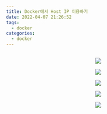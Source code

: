 ```yaml
---
title: Docker에서 Host IP 이용하기
date: 2022-04-07 21:26:52
tags:
  - docker
categories:
  - docker
---
```


##

<p align="center"><img src="/images/Docker/HostIP/dockerHostIp1.jpg"></p>

<p align="center"><img src="/images/Docker/HostIP/dockerHostIp2.jpg"></p>

<p align="center"><img src="/images/Docker/HostIP/dockerHostIp3.jpg"></p>

<p align="center"><img src="/images/Docker/HostIP/dockerHostIp4.jpg"></p>

<p align="center"><img src="/images/Docker/HostIP/dockerHostIp5.jpg"></p>
